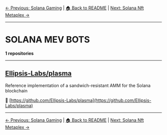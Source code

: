 [← Previous: Solana Gaming](solana-gaming.txt) | [🏠 Back to README](../README.md) | [Next: Solana Nft Metaplex →](solana-nft-metaplex.txt)

---

# SOLANA MEV BOTS

**1 repositories**

---

## [Ellipsis-Labs/plasma](https://github.com/Ellipsis-Labs/plasma)

Reference implementation of a sandwich-resistant AMM for the Solana blockchain

🔗 [https://github.com/Ellipsis-Labs/plasma](https://github.com/Ellipsis-Labs/plasma)

---


[← Previous: Solana Gaming](solana-gaming.txt) | [🏠 Back to README](../README.md) | [Next: Solana Nft Metaplex →](solana-nft-metaplex.txt)
